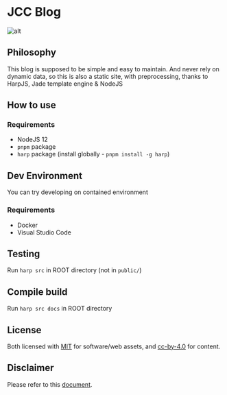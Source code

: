 # JCC Blog

![alt](https://jcchikikomori.github.io/portfolio/img/jcc_logo.png)

## Philosophy

This blog is supposed to be simple and easy to maintain.
And never rely on dynamic data, so this is also a static site,
with preprocessing, thanks to HarpJS, Jade template engine & NodeJS

## How to use

### Requirements

- NodeJS 12
- `pnpm` package
- `harp` package (install globally - `pnpm install -g harp`)

## Dev Environment

You can try developing on contained environment

### Requirements

- Docker
- Visual Studio Code

## Testing

Run `harp src` in ROOT directory (not in `public/`)

## Compile build

Run `harp src docs` in ROOT directory

## License

Both licensed with [MIT](./LICENSE) for software/web assets, and [cc-by-4.0](./CONTENT_LICENSE) for content.

## Disclaimer

Please refer to this [document](./DISCLAIMER.md).
